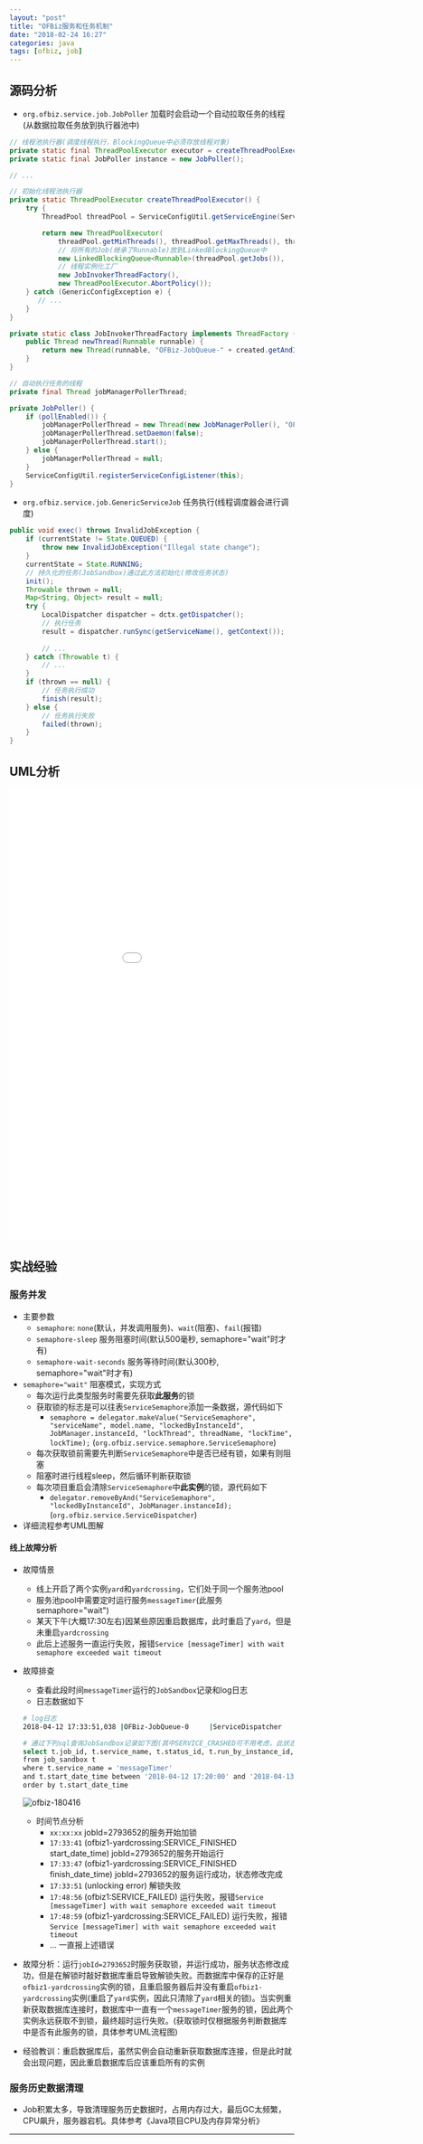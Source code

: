```yaml
---
layout: "post"
title: "OFBiz服务和任务机制"
date: "2018-02-24 16:27"
categories: java
tags: [ofbiz, job]
---
```


## 源码分析

- `org.ofbiz.service.job.JobPoller` 加载时会启动一个自动拉取任务的线程(从数据拉取任务放到执行器池中)

```java
// 线程池执行器(调度线程执行，BlockingQueue中必须存放线程对象)
private static final ThreadPoolExecutor executor = createThreadPoolExecutor();
private static final JobPoller instance = new JobPoller();

// ...

// 初始化线程池执行器
private static ThreadPoolExecutor createThreadPoolExecutor() {
    try {
        ThreadPool threadPool = ServiceConfigUtil.getServiceEngine(ServiceConfigUtil.engine).getThreadPool();

        return new ThreadPoolExecutor(
            threadPool.getMinThreads(), threadPool.getMaxThreads(), threadPool.getTtl(), TimeUnit.MILLISECONDS,
            // 将所有的Job(继承了Runnable)放到LinkedBlockingQueue中
            new LinkedBlockingQueue<Runnable>(threadPool.getJobs()), 
            // 线程实例化工厂
            new JobInvokerThreadFactory(), 
            new ThreadPoolExecutor.AbortPolicy());
    } catch (GenericConfigException e) {
       // ...
    }
}

private static class JobInvokerThreadFactory implements ThreadFactory {
    public Thread newThread(Runnable runnable) {
        return new Thread(runnable, "OFBiz-JobQueue-" + created.getAndIncrement());
    }
}

// 自动执行任务的线程
private final Thread jobManagerPollerThread;

private JobPoller() {
    if (pollEnabled()) {
        jobManagerPollerThread = new Thread(new JobManagerPoller(), "OFBiz-JobPoller");
        jobManagerPollerThread.setDaemon(false);
        jobManagerPollerThread.start();
    } else {
        jobManagerPollerThread = null;
    }
    ServiceConfigUtil.registerServiceConfigListener(this);
}
```

- `org.ofbiz.service.job.GenericServiceJob` 任务执行(线程调度器会进行调度)

```java
public void exec() throws InvalidJobException {
    if (currentState != State.QUEUED) {
        throw new InvalidJobException("Illegal state change");
    }
    currentState = State.RUNNING;
    // 持久化的任务(JobSandbox)通过此方法初始化(修改任务状态)
    init();
    Throwable thrown = null;
    Map<String, Object> result = null;
    try {
        LocalDispatcher dispatcher = dctx.getDispatcher();
        // 执行任务
        result = dispatcher.runSync(getServiceName(), getContext());
        
        // ...
    } catch (Throwable t) {
        // ...
    }
    if (thrown == null) {
        // 任务执行成功
        finish(result);
    } else {
        // 任务执行失败
        failed(thrown);
    }
}
```

## UML分析

<embed width="1000" height="800" src="/data/pdf/OFBiz-Service-Job.pdf" internalinstanceid="7">

## 实战经验

### 服务并发

- 主要参数
    - `semaphore`: `none`(默认，并发调用服务)、`wait`(阻塞)、`fail`(报错)
    - `semaphore-sleep` 服务阻塞时间(默认500毫秒, semaphore="wait"时才有)
    - `semaphore-wait-seconds` 服务等待时间(默认300秒, semaphore="wait"时才有)
- `semaphore="wait"` 阻塞模式，实现方式
    - 每次运行此类型服务时需要先获取**此服务**的锁
    - 获取锁的标志是可以往表`ServiceSemaphore`添加一条数据，源代码如下
        - `semaphore = delegator.makeValue("ServiceSemaphore", "serviceName", model.name, "lockedByInstanceId", JobManager.instanceId, "lockThread", threadName, "lockTime", lockTime);` (`org.ofbiz.service.semaphore.ServiceSemaphore`)
    - 每次获取锁前需要先判断`ServiceSemaphore`中是否已经有锁，如果有则阻塞
    - 阻塞时进行线程sleep，然后循环判断获取锁
    - 每次项目重启会清除`ServiceSemaphore`中**此实例**的锁，源代码如下
        - `delegator.removeByAnd("ServiceSemaphore", "lockedByInstanceId", JobManager.instanceId);` (`org.ofbiz.service.ServiceDispatcher`)
- 详细流程参考UML图解

#### 线上故障分析

- 故障情景
    - 线上开启了两个实例`yard`和`yardcrossing`，它们处于同一个服务池pool
    - 服务池pool中需要定时运行服务`messageTimer`(此服务semaphore="wait")
    - 某天下午(大概17:30左右)因某些原因重启数据库，此时重启了`yard`，但是未重启`yardcrossing`
    - 此后上述服务一直运行失败，报错`Service [messageTimer] with wait semaphore exceeded wait timeout`
- 故障排查
    - 查看此段时间`messageTimer`运行的`JobSandbox`记录和log日志
    - 日志数据如下

    ```bash
    # log日志
    2018-04-12 17:33:51,038 |OFBiz-JobQueue-0     |ServiceDispatcher             |W| Exception thrown while unlocking semaphore: 

    # 通过下列sql查询JobSandbox记录如下图(其中SERVICE_CRASHED可不用考虑，此状态在服务重启时才被置为损坏)
    select t.job_id, t.service_name, t.status_id, t.run_by_instance_id, t.start_date_time, t.finish_date_time, t.job_result
    from job_sandbox t 
    where t.service_name = 'messageTimer'
    and t.start_date_time between '2018-04-12 17:20:00' and '2018-04-13 12:00:00'
    order by t.start_date_time
    ```

    ![ofbiz-180416](/data/images/java/ofbiz-180416.png)
    
    - 时间节点分析
        - `xx:xx:xx` jobId=2793652的服务开始加锁
        - `17:33:41` (ofbiz1-yardcrossing:SERVICE_FINISHED start_date_time) jobId=2793652的服务开始运行
        - `17:33:47` (ofbiz1-yardcrossing:SERVICE_FINISHED finish_date_time) jobId=2793652的服务运行成功，状态修改完成
        - `17:33:51` (unlocking error) 解锁失败
        - `17:48:56` (ofbiz1:SERVICE_FAILED) 运行失败，报错`Service [messageTimer] with wait semaphore exceeded wait timeout`
        - `17:48:59` (ofbiz1-yardcrossing:SERVICE_FAILED) 运行失败，报错`Service [messageTimer] with wait semaphore exceeded wait timeout`
        - ... 一直报上述错误
- 故障分析：运行`jobId=2793652`时服务获取锁，并运行成功，服务状态修改成功，但是在解锁时敲好数据库重启导致解锁失败。而数据库中保存的正好是`ofbiz1-yardcrossing`实例的锁，且重启服务器后并没有重启`ofbiz1-yardcrossing`实例(重启了`yard`实例，因此只清除了`yard`相关的锁)。当实例重新获取数据库连接时，数据库中一直有一个`messageTimer`服务的锁，因此两个实例永远获取不到锁，最终超时运行失败。(获取锁时仅根据服务判断数据库中是否有此服务的锁，具体参考UML流程图)
- 经验教训：重启数据库后，虽然实例会自动重新获取数据库连接，但是此时就会出现问题，因此重启数据库后应该重启所有的实例

### 服务历史数据清理

- Job积累太多，导致清理服务历史数据时，占用内存过大，最后GC太频繁，CPU飙升，服务器宕机。具体参考《Java项目CPU及内存异常分析》

















---